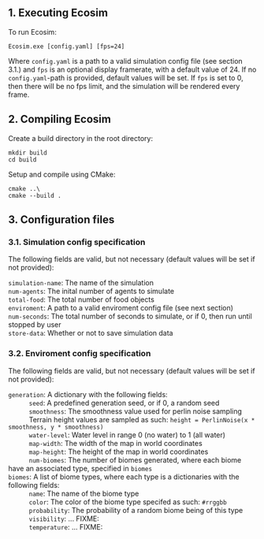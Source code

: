 ## 1. Executing Ecosim

To run Ecosim:

`Ecosim.exe [config.yaml] [fps=24]`

Where `config.yaml` is a path to a valid simulation config file (see section 3.1.) and `fps` is an optional display framerate, with a default value of 24. If no `config.yaml`-path is provided, default values will be set. If `fps` is set to 0, then there will be no fps limit, and the simulation will be rendered every frame.

## 2. Compiling Ecosim

Create a build directory in the root directory:

`mkdir build`\
`cd build`

Setup and compile using CMake:

`cmake ..\`\
`cmake --build .`

## 3. Configuration files

### 3.1. Simulation config specification

The following fields are valid, but not necessary (default values will be set if not provided):

`simulation-name`: The name of the simulation \
`num-agents`: The inital number of agents to simulate \
`total-food`: The total number of food objects \
`enviroment`: A path to a valid enviroment config file (see next section)\
`num-seconds`: The total number of seconds to simulate, or if 0, then run until stopped by user\
`store-data`: Whether or not to save simulation data

### 3.2. Enviroment config specification

The following fields are valid, but not necessary (default values will be set if not provided):

`generation`: A dictionary with the following fields:\
   `seed`: A predefined generation seed, or if 0, a random seed\
   `smoothness`: The smoothness value used for perlin noise sampling\
   Terrain height values are sampled as such: `height = PerlinNoise(x * smoothness, y * smoothness)`\
   `water-level`: Water level in range 0 (no water) to 1 (all water)\
   `map-width`: The width of the map in world coordinates\
   `map-height`: The height of the map in world coordinates\
   `num-biomes`: The number of biomes generated, where each biome have an associated type, specified in `biomes`\
`biomes`: A list of biome types, where each type is a dictionaries with the following fields:\
   `name`: The name of the biome type\
   `color`: The color of the biome type specifed as such: `#rrggbb`\
   `probability`: The probability of a random biome being of this type\
   `visibility`: ... FIXME:\
   `temperature`: ... FIXME:
